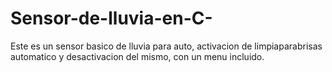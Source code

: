 # Sensor-de-lluvia-en-C-
Este es un sensor basico de lluvia para auto, activacion de limpiaparabrisas automatico y desactivacion del mismo, con un menu incluido.  

